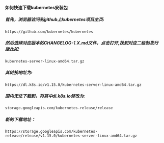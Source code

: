 #### 如何快速下载kubernetes安装包

##### 首先，浏览器访问到github上kubernetes项目主页:
```http
https://github.com/kubernetes/kubernetes
``` 
##### 然后选择对应版本的CHANGELOG-1.X.md文件，点击打开,找到对应二级制发行版比如:
```http
kubernetes-server-linux-amd64.tar.gz
```
##### 其链接地址为:
```http
https://dl.k8s.io/v1.15.0/kubernetes-server-linux-amd64.tar.gz
```
##### 国内无法下载到，将其中dl.k8s.io修改为:
```
storage.googleapis.com/kubernetes-release/release
```  
##### 新的下载地址：
```http
https://storage.googleapis.com/kubernetes-release/release/v1.15.0/kubernetes-server-linux-amd64.tar.gz
```